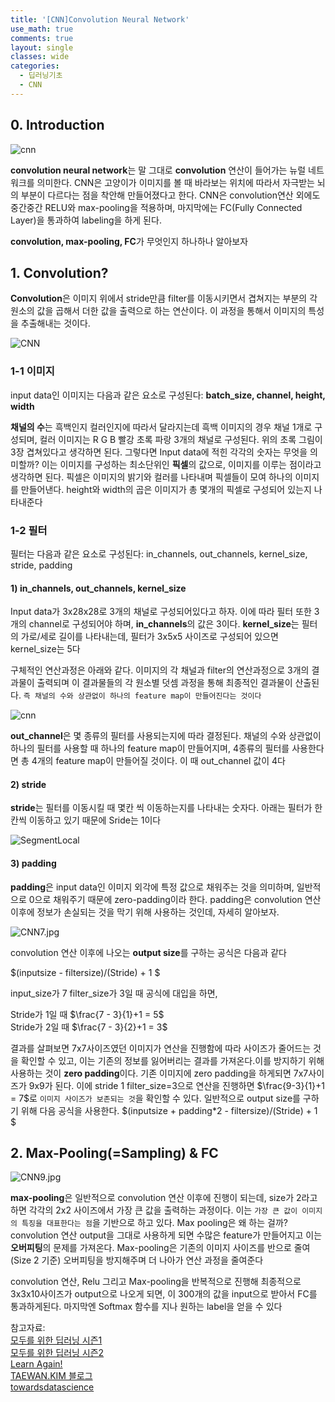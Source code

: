 ```yaml
---
title: '[CNN]Convolution Neural Network'
use_math: true
comments: true
layout: single
classes: wide
categories:
  - 딥러닝기초
  - CNN
---
```


## 0. Introduction
![cnn](http://whdbfla6.github.io/assets/images/cnn8.png)

**convolution neural network**는 말 그대로 **convolution** 연산이 들어가는 뉴럴 네트워크를 의미한다. CNN은 고양이가 이미지를 볼 때 바라보는 위치에 따라서 자극받는 뇌의 부분이 다르다는 점을 착안해 만들어졌다고 한다. CNN은 convolution연산 외에도 중간중간 RELU와 max-pooling을 적용하며, 마지막에는 FC(Fully Connected Layer)을 통과하여 labeling을 하게 된다.

**convolution, max-pooling, FC**가 무엇인지 하나하나 알아보자



## 1. Convolution? 


**Convolution**은 이미지 위에서 stride만큼 filter를 이동시키면서 겹쳐지는 부분의 각 원소의 값을 곱해서 더한 값을 출력으로 하는 연산이다. 이 과정을 통해서 이미지의 특성을 추출해내는 것이다.


![CNN](http://whdbfla6.github.io/assets/images/gif1.gif)


### 1-1 이미지

input data인 이미지는 다음과 같은 요소로 구성된다:  **batch_size, channel, height, width**

**채널의 수**는 흑백인지 컬러인지에 따라서 달라지는데 흑백 이미지의 경우 채널 1개로 구성되며, 컬러 이미지는 R G B 빨강 초록 파랑 3개의 채널로 구성된다. 위의 초록 그림이 3장 겹쳐있다고 생각하면 된다. 그렇다면 Input data에 적힌 각각의 숫자는 무엇을 의미할까? 이는 이미지를 구성하는 최소단위인 **픽셀**의 값으로, 이미지를 이루는 점이라고 생각하면 된다. 픽셀은 이미지의 밝기와 컬러를 나타내며 픽셀들이 모여 하나의 이미지를 만들어낸다. height와 width의 곱은 이미지가 총 몇개의 픽셀로 구성되어 있는지 나타내준다

### 1-2 필터

필터는 다음과 같은 요소로 구성된다: in_channels, out_channels, kernel_size, stride, padding

#### 1) in_channels, out_channels, kernel_size

Input data가 3x28x28로 3개의 채널로 구성되어있다고 하자. 이에 따라 필터 또한 3개의 channel로 구성되어야 하며, **in_channels**의 값은 3이다. **kernel_size**는 필터의 가로/세로 길이를 나타내는데, 필터가 3x5x5 사이즈로 구성되어 있으면 kernel_size는 5다

구체적인 연산과정은 아래와 같다. 이미지의 각 채널과 filter의 연산과정으로 3개의 결과물이 출력되며 이 결과물들의 각 원소별 덧셈 과정을 통해 최종적인 결과물이 산출된다. `즉 채널의 수와 상관없이 하나의 feature map이 만들어진다는 것이다`

![cnn](https://taewanmerepo.github.io/2018/01/cnn/conv2.jpg)

**out_channel**은 몇 종류의 필터를 사용되는지에 따라 결정된다. 채널의 수와 상관없이 하나의 필터를 사용할 때 하나의 feature map이 만들어지며, 4종류의 필터를 사용한다면 총 4개의 feature map이 만들어질 것이다. 이 때 out_channel 값이 4다


#### 2) stride

**stride**는 필터를 이동시킬 때 몇칸 씩 이동하는지를 나타내는 숫자다. 아래는 필터가 한칸씩 이동하고 있기 때문에 Sride는 1이다

![SegmentLocal](http://whdbfla6.github.io/assets/images/gif1.gif)

#### 3) padding

**padding**은 input data인 이미지 외각에 특정 값으로 채워주는 것을 의미하며, 일반적으로 0으로 채워주기 때문에 zero-padding이라 한다. padding은 convolution 연산 이후에 정보가 손실되는 것을 막기 위해 사용하는 것인데, 자세히 알아보자.

![CNN7.jpg](http://whdbfla6.github.io/assets/images/cnn7.JPG)


convolution 연산 이후에 나오는 **output size**를 구하는 공식은 다음과 같다

$(inputsize - filtersize)/(Stride) + 1 $

input_size가 7 filter_size가 3일 때 공식에 대입을 하면,

Stride가 1일 때 $\frac{7 - 3}{1}+1 = 5$ <br/>Stride가 2일 때 $\frac{7 - 3}{2}+1 = 3$

결과를 살펴보면 7x7사이즈였던 이미지가 연산을 진행함에 따라 사이즈가 줄어드는 것을 확인할 수 있고, 이는 기존의 정보를 잃어버리는 결과를 가져온다.이를 방지하기 위해 사용하는 것이 **zero padding**이다. 기존 이미지에 zero padding을 하게되면 7x7사이즈가 9x9가 된다. 이에 stride 1 filter_size=3으로 연산을 진행하면 $\frac{9-3}{1}+1 = 7$로 `이미지 사이즈가 보존되는 것`을 확인할 수 있다. 일반적으로 output size를 구하기 위해 다음 공식을 사용한다. $(inputsize + padding*2 - filtersize)/(Stride) + 1 $


## 2. Max-Pooling(=Sampling) & FC

![CNN9.jpg](http://whdbfla6.github.io/assets/images/cnn9.JPG)

**max-pooling**은 일반적으로 convolution 연산 이후에 진행이 되는데, size가 2라고 하면 각각의 2x2 사이즈에서 가장 큰 값을 출력하는 과정이다. 이는 `가장 큰 값이 이미지의 특징을 대표한다는 점`을 기반으로 하고 있다. Max pooling은 왜 하는 걸까? convolution 연산 output을 그대로 사용하게 되면 수많은 feature가 만들어지고 이는 **오버피팅**의 문제를 가져온다. Max-pooling은 기존의 이미지 사이즈를 반으로 줄여(Size 2 기준) 오버피팅을 방지해주며 더 나아가 연산 과정을 줄여준다

convolution 연산, Relu 그리고 Max-pooling을 반복적으로 진행해 최종적으로 3x3x10사이즈가 output으로 나오게 되면, 이 300개의 값을 input으로 받아서 FC를 통과하게된다. 마지막엔 Softmax 함수를 지나 원하는 label을 얻을 수 있다



참고자료:<br/> 
[모두를 위한 딥러닝 시즌1](https://hunkim.github.io/ml/)<br/>[모두를 위한 딥러닝 시즌2](https://deeplearningzerotoall.github.io/season2/)<br/>[Learn Again!](https://twlab.tistory.com/23)<br/>[TAEWAN.KIM 블로그](http://taewan.kim/post/cnn/)<br/> [towardsdatascience](https://towardsdatascience.com/introduction-to-convolutional-neural-network-cnn-de73f69c5b83)
